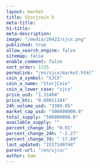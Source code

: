 ```yaml
---
layout: market
title: Storjcoin X
meta-title: 
h1-title: 
meta-description: 
image: "/media/20422/sjcx.png"
published: true
allow_search_engine: false
sitemap: false
enable_comment: false
sort_order: 1335
permalink: "/en/sjcx/market.html"
coin_a_symbol: "SJCX"
coin_a_name: "StorjCoin"
coin_a_lower_case: "sjcx"
price_usd: "1.31404"
price_btc: "0.00011184"
24h_volume_usd: "3309.95"
market_cap_usd: "500000000.0"
total_supply: "500000000.0"
available_supply: ""
percent_change_1h: "0.01"
percent_change_24h: "-2.27"
percent_change_7d: "-17.89"
last_updated: "1517140744"
parent-url: "/en/sjcx/"
author: Sam
---
```



